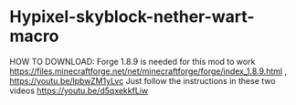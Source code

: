# Hypixel-skyblock-nether-wart-macro
HOW TO DOWNLOAD: Forge 1.8.9 is needed for this mod to work https://files.minecraftforge.net/net/minecraftforge/forge/index_1.8.9.html , https://youtu.be/lpbwZM1yLvc  Just follow the instructions in these two videos https://youtu.be/d5qxekkfLiw
